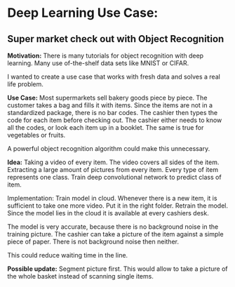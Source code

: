 # Deep Learning Use Case:
## Super market check out with Object Recognition

**Motivation:** There is many tutorials for object recognition with deep learning. Many use of-the-shelf data sets like MNIST or CIFAR.

I wanted to create a use case that works with fresh data and solves a real life problem.

**Use Case:** Most supermarkets sell bakery goods piece by piece. The customer takes a bag and fills it with items. Since the items are not in a standardized package, there is no bar codes.
The cashier then types the code for each item before checking out. The cashier either needs to know all the codes, or look each item up in a booklet. The same is true for vegetables or fruits.

A powerful object recognition algorithm could make this unnecessary.

**Idea:** Taking a video of every item. The video covers all sides of the item. Extracting a large amount of pictures from every item. Every type of item represents one class. Train deep convolutional network to predict class of item.

Implementation: Train model in cloud. Whenever there is a new item, it is sufficient to take one more video. Put it in the right folder. Retrain the model. Since the model lies in the cloud it is available at every cashiers desk.

The model is very accurate, because there is no background noise in the training picture. The cashier can take a picture of the item against a simple piece of paper. There is not background noise then neither.

This could reduce waiting time in the line.

**Possible update:** Segment picture first. This would allow to take a picture of the whole basket instead of scanning single items.

